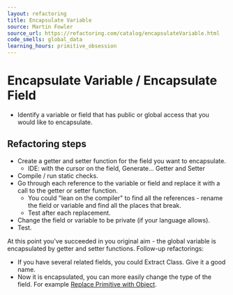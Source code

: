 ```yaml
---
layout: refactoring
title: Encapsulate Variable
source: Martin Fowler
source_url: https://refactoring.com/catalog/encapsulateVariable.html
code_smells: global_data
learning_hours: primitive_obsession
---
```


# Encapsulate Variable / Encapsulate Field

* Identify a variable or field that has public or global access that you would like to encapsulate.

## Refactoring steps
* Create a getter and setter function for the field you want to encapsulate. 
  * IDE: with the cursor on the field, Generate... Getter and Setter
* Compile / run static checks.
* Go through each reference to the variable or field and replace it with a call to the getter or setter function. 
  * You could "lean on the compiler" to find all the references - rename the field or variable and find all the places that break.
  * Test after each replacement.
* Change the field or variable to be private (if your language allows).
* Test.

At this point you've succeeded in you original aim - the global variable is encapsulated by getter and setter functions. Follow-up refactorings:

* If you have several related fields, you could Extract Class. Give it a good name.
* Now it is encapsulated, you can more easily change the type of the field. For example [Replace Primitive with Object](replace_primitive_with_object.html).
